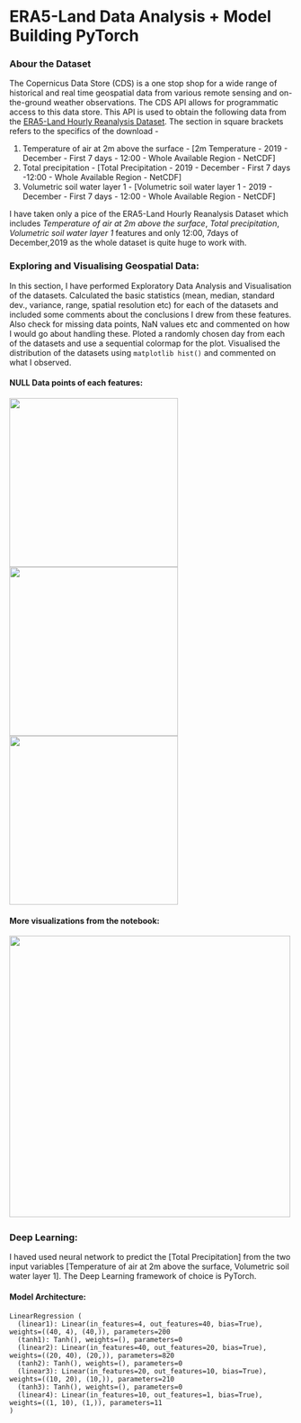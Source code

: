 # ERA5-Land Data Analysis + Model Building PyTorch
### Abour the Dataset
The Copernicus Data Store (CDS) is a one stop shop for a wide range of historical and real time geospatial data from various remote sensing and on-the-ground weather observations. The CDS API allows for programmatic access to this data store. This API is used to obtain the following data from the [ERA5-Land Hourly Reanalysis Dataset](https://cds.climate.copernicus.eu/cdsapp#!/dataset/reanalysis-era5-land?tab=overview). The section in square brackets refers to the specifics of the download - 
1. Temperature of air at 2m above the surface - [2m Temperature - 2019 - December - First 7 days - 12:00 - Whole Available Region - NetCDF]
2. Total precipitation - [Total Precipitation - 2019 - December - First 7 days -12:00 - Whole Available Region - NetCDF]
3. Volumetric soil water layer 1 - [Volumetric soil water layer 1 - 2019 - December - First 7 days - 12:00 - Whole Available Region - NetCDF]

I have taken only a pice of the ERA5-Land Hourly Reanalysis Dataset which includes *Temperature of air at 2m above the surface*, *Total precipitation*, *Volumetric soil water layer 1* features and only 12:00, 7days of December,2019 as the whole dataset is quite huge to work with.
### Exploring and Visualising Geospatial Data:
In this section, I have performed Exploratory Data Analysis and Visualisation of the datasets. Calculated the basic statistics (mean, median, standard dev., variance, range, spatial resolution etc) for each of the datasets and included some comments about the conclusions I drew from these features. Also check for missing data points, NaN values etc and commented on how I would go about handling these. Ploted a randomly chosen day from each of the datasets and use a sequential colormap for the plot. Visualised the distribution of the datasets using `matplotlib hist()` and commented on what I observed.
#### NULL Data points of each features:
<img src="https://i.ibb.co/T4KZRF3/download-1.png" width="300"> <img src="https://i.ibb.co/qD0wvzW/download-2.png" width="300"> <img src="https://i.ibb.co/Pz104fy/download-3.png" width="300"> 
#### More visualizations from the notebook:
<pre>
<img src="https://i.ibb.co/ZSGLkKf/download-4.png" width="500"> <img src="https://i.ibb.co/BzxZdYr/download-6.png" width="500"> <img src="https://i.ibb.co/fxmDPYD/download-7.png" width="500"> <img src="https://i.ibb.co/VVNPqTM/download-8.png" width="500"> <img src="https://i.ibb.co/tCFBJyd/download-9.png" width="500"> <img src="https://i.ibb.co/ZR9N0v7/download-10.png" width="500">
</pre>
### Deep Learning:
I haved used neural network to predict the [Total Precipitation] from the two input variables [Temperature of air at 2m above the surface, Volumetric soil water layer 1]. The Deep Learning framework of choice is PyTorch.

#### Model Architecture:
```
LinearRegression (
  (linear1): Linear(in_features=4, out_features=40, bias=True), weights=((40, 4), (40,)), parameters=200
  (tanh1): Tanh(), weights=(), parameters=0
  (linear2): Linear(in_features=40, out_features=20, bias=True), weights=((20, 40), (20,)), parameters=820
  (tanh2): Tanh(), weights=(), parameters=0
  (linear3): Linear(in_features=20, out_features=10, bias=True), weights=((10, 20), (10,)), parameters=210
  (tanh3): Tanh(), weights=(), parameters=0
  (linear4): Linear(in_features=10, out_features=1, bias=True), weights=((1, 10), (1,)), parameters=11
)
```
